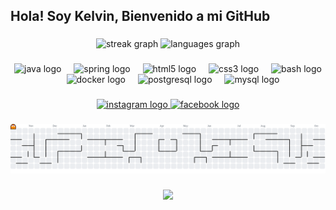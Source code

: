 <h2 align="left">Hola! Soy Kelvin, Bienvenido a mi GitHub</h2>

###

<div align="center">
  <img src="https://streak-stats.demolab.com?user=adop1d&locale=en&mode=daily&theme=dracula&hide_border=false&border_radius=5" height="150" alt="streak graph"  />
  <img src="https://github-readme-stats.vercel.app/api/top-langs?username=adop1d&locale=en&hide_title=false&layout=compact&card_width=320&langs_count=5&theme=bear&hide_border=false&custom_title=Lenguajes%20mas%20usados:" height="150" alt="languages graph"  />
</div>

###

<div align="center">
  <img src="https://cdn.jsdelivr.net/gh/devicons/devicon/icons/java/java-original.svg" height="30" alt="java logo"  />
  <img width="12" />
  <img src="https://cdn.jsdelivr.net/gh/devicons/devicon/icons/spring/spring-original.svg" height="30" alt="spring logo"  />
  <img width="12" />
  <img src="https://cdn.jsdelivr.net/gh/devicons/devicon/icons/html5/html5-original.svg" height="30" alt="html5 logo"  />
  <img width="12" />
  <img src="https://cdn.jsdelivr.net/gh/devicons/devicon/icons/css3/css3-original.svg" height="30" alt="css3 logo"  />
  <img width="12" />
  <img src="https://cdn.jsdelivr.net/gh/devicons/devicon/icons/bash/bash-original.svg" height="30" alt="bash logo"  />
  <img width="12" />
  <img src="https://cdn.jsdelivr.net/gh/devicons/devicon/icons/docker/docker-original.svg" height="30" alt="docker logo"  />
  <img width="12" />
  <img src="https://cdn.jsdelivr.net/gh/devicons/devicon/icons/postgresql/postgresql-original.svg" height="30" alt="postgresql logo"  />
  <img width="12" />
  <img src="https://cdn.jsdelivr.net/gh/devicons/devicon/icons/mysql/mysql-original.svg" height="30" alt="mysql logo"  />
</div>

###

<div align="center">
  <a href="https://www.instagram.com/beast_pch/" target="_blank">
    <img src="https://img.shields.io/static/v1?message=Instagram&logo=instagram&label=&color=E4405F&logoColor=white&labelColor=&style=for-the-badge" height="35" alt="instagram logo"  />
  </a>
  <a href="https://www.facebook.com/profile.php?id=100010514133520&rdid=32Z1RfTqlfbkn1lR&share_url=https%3A%2F%2Fwww.facebook.com%2Fshare%2F1AENxRZnD6%2F" target="_blank">
    <img src="https://img.shields.io/static/v1?message=Facebook&logo=facebook&label=&color=1877F2&logoColor=white&labelColor=&style=for-the-badge" height="35" alt="facebook logo"  />
  </a>
</div>

###

<picture>
  <source media="(prefers-color-scheme: dark)" srcset="https://raw.githubusercontent.com/adop1d/adop1d/output/pacman-contribution-graph-dark.svg">
  <source media="(prefers-color-scheme: light)" srcset="https://raw.githubusercontent.com/adop1d/adop1d/output/pacman-contribution-graph.svg">
  <img alt="pacman contribution graph" src="https://raw.githubusercontent.com/adop1d/adop1d/output/pacman-contribution-graph.svg">
</picture>

###

<div align="center">
  <img src="https://profile-counter.glitch.me/adop1d/count.svg?"  />
</div>

###
